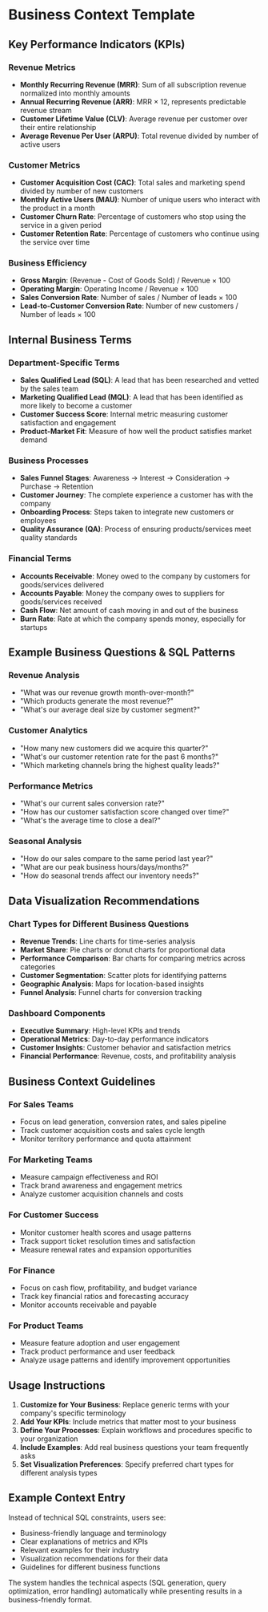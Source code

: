 # Business Context Template

## Key Performance Indicators (KPIs)

### Revenue Metrics
- **Monthly Recurring Revenue (MRR)**: Sum of all subscription revenue normalized into monthly amounts
- **Annual Recurring Revenue (ARR)**: MRR × 12, represents predictable revenue stream
- **Customer Lifetime Value (CLV)**: Average revenue per customer over their entire relationship
- **Average Revenue Per User (ARPU)**: Total revenue divided by number of active users

### Customer Metrics
- **Customer Acquisition Cost (CAC)**: Total sales and marketing spend divided by number of new customers
- **Monthly Active Users (MAU)**: Number of unique users who interact with the product in a month
- **Customer Churn Rate**: Percentage of customers who stop using the service in a given period
- **Customer Retention Rate**: Percentage of customers who continue using the service over time

### Business Efficiency
- **Gross Margin**: (Revenue - Cost of Goods Sold) / Revenue × 100
- **Operating Margin**: Operating Income / Revenue × 100
- **Sales Conversion Rate**: Number of sales / Number of leads × 100
- **Lead-to-Customer Conversion Rate**: Number of new customers / Number of leads × 100

## Internal Business Terms

### Department-Specific Terms
- **Sales Qualified Lead (SQL)**: A lead that has been researched and vetted by the sales team
- **Marketing Qualified Lead (MQL)**: A lead that has been identified as more likely to become a customer
- **Customer Success Score**: Internal metric measuring customer satisfaction and engagement
- **Product-Market Fit**: Measure of how well the product satisfies market demand

### Business Processes
- **Sales Funnel Stages**: Awareness → Interest → Consideration → Purchase → Retention
- **Customer Journey**: The complete experience a customer has with the company
- **Onboarding Process**: Steps taken to integrate new customers or employees
- **Quality Assurance (QA)**: Process of ensuring products/services meet quality standards

### Financial Terms
- **Accounts Receivable**: Money owed to the company by customers for goods/services delivered
- **Accounts Payable**: Money the company owes to suppliers for goods/services received
- **Cash Flow**: Net amount of cash moving in and out of the business
- **Burn Rate**: Rate at which the company spends money, especially for startups

## Example Business Questions & SQL Patterns

### Revenue Analysis
- "What was our revenue growth month-over-month?"
- "Which products generate the most revenue?"
- "What's our average deal size by customer segment?"

### Customer Analytics
- "How many new customers did we acquire this quarter?"
- "What's our customer retention rate for the past 6 months?"
- "Which marketing channels bring the highest quality leads?"

### Performance Metrics
- "What's our current sales conversion rate?"
- "How has our customer satisfaction score changed over time?"
- "What's the average time to close a deal?"

### Seasonal Analysis
- "How do our sales compare to the same period last year?"
- "What are our peak business hours/days/months?"
- "How do seasonal trends affect our inventory needs?"

## Data Visualization Recommendations

### Chart Types for Different Business Questions
- **Revenue Trends**: Line charts for time-series analysis
- **Market Share**: Pie charts or donut charts for proportional data
- **Performance Comparison**: Bar charts for comparing metrics across categories
- **Customer Segmentation**: Scatter plots for identifying patterns
- **Geographic Analysis**: Maps for location-based insights
- **Funnel Analysis**: Funnel charts for conversion tracking

### Dashboard Components
- **Executive Summary**: High-level KPIs and trends
- **Operational Metrics**: Day-to-day performance indicators
- **Customer Insights**: Customer behavior and satisfaction metrics
- **Financial Performance**: Revenue, costs, and profitability analysis

## Business Context Guidelines

### For Sales Teams
- Focus on lead generation, conversion rates, and sales pipeline
- Track customer acquisition costs and sales cycle length
- Monitor territory performance and quota attainment

### For Marketing Teams
- Measure campaign effectiveness and ROI
- Track brand awareness and engagement metrics
- Analyze customer acquisition channels and costs

### For Customer Success
- Monitor customer health scores and usage patterns
- Track support ticket resolution times and satisfaction
- Measure renewal rates and expansion opportunities

### For Finance
- Focus on cash flow, profitability, and budget variance
- Track key financial ratios and forecasting accuracy
- Monitor accounts receivable and payable

### For Product Teams
- Measure feature adoption and user engagement
- Track product performance and user feedback
- Analyze usage patterns and identify improvement opportunities

## Usage Instructions

1. **Customize for Your Business**: Replace generic terms with your company's specific terminology
2. **Add Your KPIs**: Include metrics that matter most to your business
3. **Define Your Processes**: Explain workflows and procedures specific to your organization
4. **Include Examples**: Add real business questions your team frequently asks
5. **Set Visualization Preferences**: Specify preferred chart types for different analysis types

## Example Context Entry

Instead of technical SQL constraints, users see:
- Business-friendly language and terminology
- Clear explanations of metrics and KPIs
- Relevant examples for their industry
- Visualization recommendations for their data
- Guidelines for different business functions

The system handles the technical aspects (SQL generation, query optimization, error handling) automatically while presenting results in a business-friendly format. 